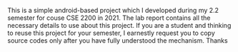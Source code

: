 This is a simple android-based project which I developed during my 2.2 semester for couse CSE 2200 in 2021. The lab report contains all the necessary details to use about this project. If you are a student and thinking to reuse this project for your semester, I earnestly request you to copy source codes only after you have fully understood the mechanism. Thanks
